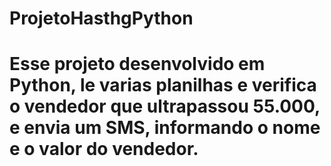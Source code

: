 # ProjetoHasthgPython
# Esse projeto desenvolvido em Python, le varias planilhas e verifica o vendedor que ultrapassou 55.000, e envia um SMS, informando o nome e o valor do vendedor.
